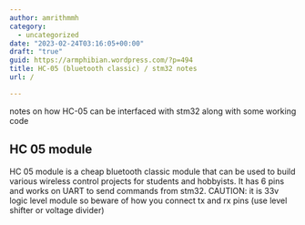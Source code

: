 ```yaml
---
author: amrithmmh
category:
  - uncategorized
date: "2023-02-24T03:16:05+00:00"
draft: "true"
guid: https://armphibian.wordpress.com/?p=494
title: HC-05 (bluetooth classic) / stm32 notes
url: /

---
```

notes on how HC-05 can be interfaced with stm32 along with some working code

## HC 05 module

HC 05 module is a cheap bluetooth classic module that can be used to build various wireless control projects for students and hobbyists. It has 6 pins and works on UART to send commands from stm32. CAUTION: it is 33v logic level module so beware of how you connect tx and rx pins (use level shifter or voltage divider)
